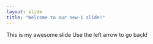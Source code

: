 ```yaml
---
layout: slide
title: "Welcome to our new-1 slide!"
---
```

This is my awesome slide
Use the left arrow to go back!